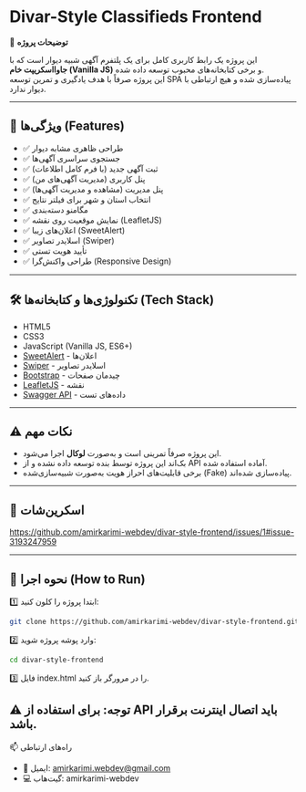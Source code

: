 # Divar-Style Classifieds Frontend

🎯 **توضیحات پروژه**

این پروژه یک رابط کاربری کامل برای یک پلتفرم آگهی شبیه دیوار است که با **جاوااسکریپت خام (Vanilla JS)** و برخی کتابخانه‌های محبوب توسعه داده شده.  
این پروژه صرفاً با هدف یادگیری و تمرین توسعه SPA پیاده‌سازی شده و هیچ ارتباطی با دیوار ندارد.

---

## 🚀 ویژگی‌ها (Features)

- ✅ طراحی ظاهری مشابه دیوار
- ✅ جستجوی سراسری آگهی‌ها
- ✅ ثبت آگهی جدید (با فرم کامل اطلاعات)
- ✅ پنل کاربری (مدیریت آگهی‌های من)
- ✅ پنل مدیریت (مشاهده و مدیریت آگهی‌ها)
- ✅ انتخاب استان و شهر برای فیلتر نتایج
- ✅ مگامنو دسته‌بندی
- ✅ نمایش موقعیت روی نقشه (LeafletJS)
- ✅ اعلان‌های زیبا (SweetAlert)
- ✅ اسلایدر تصاویر (Swiper)
- ✅ تأیید هویت تستی
- ✅ طراحی واکنش‌گرا (Responsive Design)

---

## 🛠 تکنولوژی‌ها و کتابخانه‌ها (Tech Stack)

- HTML5
- CSS3
- JavaScript (Vanilla JS, ES6+)
- [SweetAlert](https://sweetalert.js.org/) - اعلان‌ها
- [Swiper](https://swiperjs.com/) - اسلایدر تصاویر
- [Bootstrap](https://getbootstrap.com/) - چیدمان صفحات
- [LeafletJS](https://leafletjs.com/) - نقشه
- [Swagger API](https://divarapi.liara.run/) - داده‌های تست

---

## ⚠️ نکات مهم

- این پروژه صرفاً تمرینی است و به‌صورت **لوکال** اجرا می‌شود.
- بک‌اند این پروژه توسط بنده توسعه داده نشده و از API آماده استفاده شده.
- برخی قابلیت‌های احراز هویت به‌صورت شبیه‌سازی‌شده (Fake) پیاده‌سازی شده‌اند.

---

## 📸 اسکرین‌شات
https://github.com/amirkarimi-webdev/divar-style-frontend/issues/1#issue-3193247959

---

## 📂 نحوه اجرا (How to Run)

1️⃣ ابتدا پروژه را کلون کنید:

```bash
git clone https://github.com/amirkarimi-webdev/divar-style-frontend.git


```
2️⃣ وارد پوشه پروژه شوید:
```bash
cd divar-style-frontend

```
3️⃣ فایل index.html را در مرورگر باز کنید.

⚠️ توجه: برای استفاده از API باید اتصال اینترنت برقرار باشد.
---

📫 راه‌های ارتباطی
- 📧 ایمیل: amirkarimi.webdev@gmail.com
- 💻 گیت‌هاب: amirkarimi-webdev
